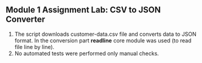 ## Module 1 Assignment Lab: CSV to JSON Converter

1. The script downloads customer-data.csv file and converts data to JSON format.
In the conversion part **readline** core module was used (to read file line by line).
2. No automated tests were performed only manual checks.